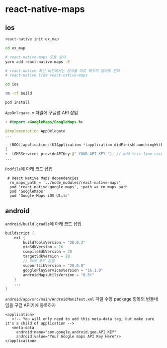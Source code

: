 # react-native-maps

## ios

```sh
react-native init ex_map

cd ex_map

# react-native-maps 모듈 설치
yarn add react-native-maps -E

# react-native 최신 버전에서는 링크를 따로 해주지 않아도 된다
# react-native link react-native-maps

cd ios

rm -rf build

pod install
```

`AppDelegate.m` 파일에 구글맵 API 삽입

```swift
+ #import <GoogleMaps/GoogleMaps.h>

@implementation AppDelegate
...

- (BOOL)application:(UIApplication *)application didFinishLaunchingWithOptions:(NSDictionary *)launchOptions
{
+  [GMSServices provideAPIKey:@"_YOUR_API_KEY_"]; // add this line using the api key obtained from Google Console
...
```

`Podfile`에 아래 코드 삽입

```pod
 # React Native Maps dependencies
  rn_maps_path = '../node_modules/react-native-maps'
  pod 'react-native-google-maps', :path => rn_maps_path
  pod 'GoogleMaps'
  pod 'Google-Maps-iOS-Utils'
```

## android

`android/build.gradle`에 아래 코드 삽입

```java
buildscript {
    ext {
        buildToolsVersion = "28.0.3"
        minSdkVersion = 16
        compileSdkVersion = 28
        targetSdkVersion = 28
        // 아래 코드 삽입
        supportLibVersion = "28.0.0"
        googlePlayServicesVersion = "16.1.0"
        androidMapsUtilsVersion = "0.5+"
    }
    ...
}
```

`android/app/src/main/AndroidManifest.xml` 파일 수정
package 항목의 번들네임을 구글 API키에 등록하자

```
<application>
   <!-- You will only need to add this meta-data tag, but make sure it's a child of application -->
   <meta-data
     android:name="com.google.android.geo.API_KEY"
     android:value="Your Google maps API Key Here"/>
</application>
```
